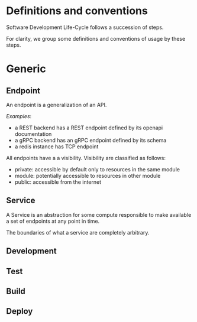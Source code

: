 # Definitions and conventions

Software Development Life-Cycle follows a succession of steps.

For clarity, we group some definitions and conventions of usage by these steps.

# Generic

## Endpoint

An endpoint is a generalization of an API.

_Examples_:
- a REST backend has a REST endpoint defined by its openapi documentation
- a gRPC backend has an gRPC endpoint defined by its schema
- a redis instance has TCP endpoint

All endpoints have a a visibility. Visibility are classified as follows:
- private: accessible by default only to resources in the same module
- module: potentially accessible to resources in other module
- public: accessible from the internet


## Service

A Service is an abstraction for some compute responsible to make available a set of endpoints at any point in time.

The boundaries of what a service are completely arbitrary.

## Development

## Test

## Build

## Deploy
